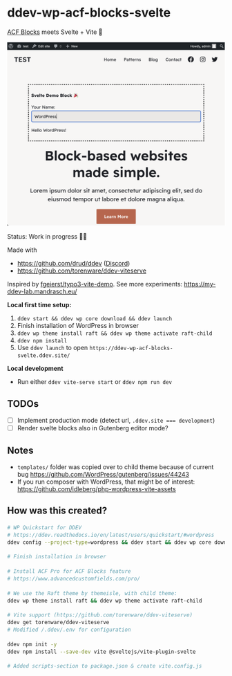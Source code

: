 # ddev-wp-acf-blocks-svelte


[ACF Blocks](https://www.advancedcustomfields.com/resources/blocks/) meets Svelte + Vite 🧡

![Screenshot block with svelte input binding](.screenshot.png?raw=true)

Status: Work in progress 🧑‍🔧

Made with

- https://github.com/drud/ddev ([Discord](https://discord.gg/hCZFfAMc5k))
- https://github.com/torenware/ddev-viteserve

Inspired by [fgeierst/typo3-vite-demo](https://github.com/fgeierst/typo3-vite-demo). See more experiments: https://my-ddev-lab.mandrasch.eu/

**Local first time setup:**

1. `ddev start && ddev wp core download && ddev launch`
1. Finish installation of WordPress in browser
1. `ddev wp theme install raft && ddev wp theme activate raft-child`
1. `ddev npm install`
1. Use `ddev launch` to open `https://ddev-wp-acf-blocks-svelte.ddev.site/`

**Local development**

- Run either `ddev vite-serve start` or `ddev npm run dev`

## TODOs

- [ ] Implement production mode (detect url, `.ddev.site === development`)
- [ ] Render svelte blocks also in Gutenberg editor mode?

## Notes

- `templates/` folder was copied over to child theme because of current bug https://github.com/WordPress/gutenberg/issues/44243
- If you run composer with WordPress, that might be of interest: https://github.com/idleberg/php-wordpress-vite-assets

## How was this created?

```bash
# WP Quickstart for DDEV
# https://ddev.readthedocs.io/en/latest/users/quickstart/#wordpress
ddev config --project-type=wordpress && ddev start && ddev wp core download && ddev launch

# Finish installation in browser

# Install ACF Pro for ACF Blocks feature
# https://www.advancedcustomfields.com/pro/

# We use the Raft theme by themeisle, with child theme:
ddev wp theme install raft && ddev wp theme activate raft-child

# Vite support (https://github.com/torenware/ddev-viteserve)
ddev get torenware/ddev-viteserve
# Modified /.ddev/.env for configuration

ddev npm init -y
ddev npm install --save-dev vite @sveltejs/vite-plugin-svelte

# Added scripts-section to package.json & create vite.config.js
```

